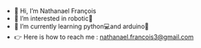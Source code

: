 - 👋 Hi, I’m Nathanael François
- 👀 I’m interested in robotic🤖 
- 🌱 I’m currently learning python💻and arduino🪫
- 👉 Here is how to reach me : nathanael.francois3@gmail.com
<!---
nathanael-francois-3/nathanael-francois-3 is a ✨ special ✨ repository because its `README.md` (this file) appears on your GitHub profile.
You can click the Preview link to take a look at your changes.
--->
